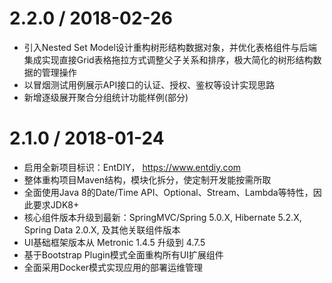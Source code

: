 2.2.0 / 2018-02-26
==================
  * 引入Nested Set Model设计重构树形结构数据对象，并优化表格组件与后端集成实现直接Grid表格拖拉方式调整父子关系和排序，极大简化的树形结构数据的管理操作
  * 以冒烟测试用例展示API接口的认证、授权、鉴权等设计实现思路
  * 新增逐级展开聚合分组统计功能样例(部分)

2.1.0 / 2018-01-24
==================
  * 启用全新项目标识：EntDIY， https://www.entdiy.com
  * 整体重构项目Maven结构，模块化拆分，使定制开发能按需所取
  * 全面使用Java 8的Date/Time API、Optional、Stream、Lambda等特性，因此要求JDK8+
  * 核心组件版本升级到最新：SpringMVC/Spring 5.0.X, Hibernate 5.2.X, Spring Data 2.0.X, 及其他关联组件版本
  * UI基础框架版本从 Metronic 1.4.5 升级到 4.7.5
  * 基于Bootstrap Plugin模式全面重构所有UI扩展组件
  * 全面采用Docker模式实现应用的部署运维管理